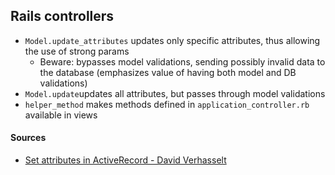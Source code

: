## Rails controllers 

- `Model.update_attributes` updates only specific attributes, thus allowing the use of strong params 
    - Beware: bypasses model validations, sending possibly invalid data to the database (emphasizes 
    value of having both model and DB validations)
- `Model.update`updates all attributes, but passes through model validations 
- `helper_method` makes methods defined in `application_controller.rb` available in views 

#### Sources 
- [Set attributes in ActiveRecord - David Verhasselt](https://davidverhasselt.com/set-attributes-in-activerecord/)